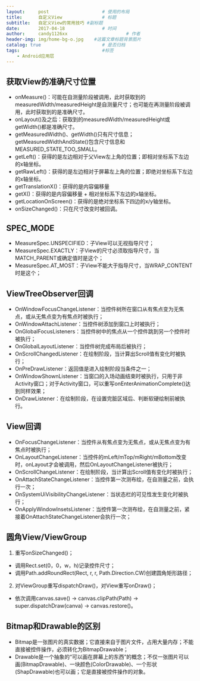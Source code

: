 ```yaml
---
layout:     post                    # 使用的布局
title:      自定义View               # 标题 
subtitle:   自定义View的常用技巧 #副标题
date:       2017-04-18              # 时间
author:     candy1126xx                      # 作者
header-img: img/home-bg-o.jpg    #这篇文章标题背景图片
catalog: true                       # 是否归档
tags:                               #标签
    - Android应用层
---
```


## 获取View的准确尺寸位置
* onMeasure()：可能在自测量阶段被调用，此时获取到的measuredWidth/measuredHeight是自测量尺寸；也可能在再测量阶段被调用，此时获取到的是准确尺寸。
* onLayout()及之后：获取到的measuredWidth/measuredHeight或getWidth()都是准确尺寸。
* getMeasuredWidth()、getWidth()只有尺寸信息；getMeasuredWidthAndState()包含尺寸信息和MEASURED_STATE_TOO_SMALL。
* getLeft()：获得的是左边相对于父View左上角的位置；即相对坐标系下左边的x轴坐标。
* getRawLeft()：获得的是左边相对于屏幕左上角的位置；即绝对坐标系下左边的x轴坐标。
* getTranslationX()：获得的是内容偏移量
* getX()：获得的是内容偏移量 + 相对坐标系下左边的x轴坐标。
* getLocationOnScreen()：获得的是绝对坐标系下四边的x/y轴坐标。
* onSizeChanged()：只在尺寸改变时被回调。

## SPEC_MODE
* MeasureSpec.UNSPECIFIED：子View可以无视指导尺寸；
* MeasureSpec.EXACTLY：子View的尺寸必须取指导尺寸，当MATCH_PARENT或确定值时是这个；
* MeasureSpec.AT_MOST：子View不能大于指导尺寸，当WRAP_CONTENT时是这个；

## ViewTreeObserver回调
* OnWindowFocusChangeListener：当控件树所在窗口从有焦点变为无焦点，或从无焦点变为有焦点时被执行；
* OnWindowAttachListener：当控件树添加到窗口上时被执行；
* OnGlobalFocusListeners：当控件树中的焦点从一个控件跳到另一个控件时被执行；
* OnGlobalLayoutListener：当控件树完成布局后被执行；
* OnScrollChangedListener：在绘制阶段，当计算出Scroll值有变化时被执行；
* OnPreDrawListener：返回值是进入绘制阶段当条件之一；
* OnWindowShownListener：当窗口的入场动画结束时被执行，只用于非Activity窗口；对于Activity窗口，可以重写onEnterAnimationComplete()达到同样效果；
* OnDrawListener：在绘制阶段，在设置完脏区域后、判断软硬绘制前被执行。

## View回调
* OnFocusChangeListener：当控件从有焦点变为无焦点，或从无焦点变为有焦点时被执行；
* OnLayoutChangeListener：当控件的mLeft/mTop/mRight/mBottom改变时，onLayout才会被调用，然后OnLayoutChangeListener被执行；
* OnScrollChangeListener：在绘制阶段，当计算出Scroll值有变化时被执行；
* OnAttachStateChangeListener：当控件第一次测布绘，在自测量之前，会执行一次；
* OnSystemUiVisibilityChangeListener：当状态栏的可见性发生变化时被执行；
* OnApplyWindowInsetsListener：当控件第一次测布绘，在自测量之前，紧接着OnAttachStateChangeListener会执行一次；

## 圆角View/ViewGroup
1. 重写onSizeChanged()；
 - 调用Rect.set(0，0，w，h)记录控件尺寸；
 - 调用Path.addRoundRect(Rect, r, r, Path.Direction.CW)创建圆角矩形路径；
2. 对ViewGroup重写dispatchDraw()，对View重写onDraw()；
 - 依次调用canvas.save() -> canvas.clipPath(Path) -> super.dispatchDraw(canva) -> canvas.restore()。

## Bitmap和Drawable的区别
* Bitmap是一张图片的真实数据；它直接来自于图片文件，占用大量内存；不能直接被控件操作，必须转化为BitmapDrawable；
* Drawable是一个抽象的“可以画在屏幕上的东西”的概念；不仅一张图片可以画(BitmapDrawable)、一块颜色(ColorDrawable)、一个形状(ShapDrawable)也可以画；它是直接被控件操作的对象。
 